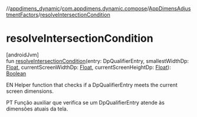 //[appdimens_dynamic](../../../index.md)/[com.appdimens.dynamic.compose](../index.md)/[AppDimensAdjustmentFactors](index.md)/[resolveIntersectionCondition](resolve-intersection-condition.md)

# resolveIntersectionCondition

[androidJvm]\
fun [resolveIntersectionCondition](resolve-intersection-condition.md)(entry: DpQualifierEntry, smallestWidthDp: [Float](https://kotlinlang.org/api/core/kotlin-stdlib/kotlin/-float/index.html), currentScreenWidthDp: [Float](https://kotlinlang.org/api/core/kotlin-stdlib/kotlin/-float/index.html), currentScreenHeightDp: [Float](https://kotlinlang.org/api/core/kotlin-stdlib/kotlin/-float/index.html)): [Boolean](https://kotlinlang.org/api/core/kotlin-stdlib/kotlin/-boolean/index.html)

EN Helper function that checks if a DpQualifierEntry meets the current screen dimensions.

PT Função auxiliar que verifica se um DpQualifierEntry atende às dimensões atuais da tela.